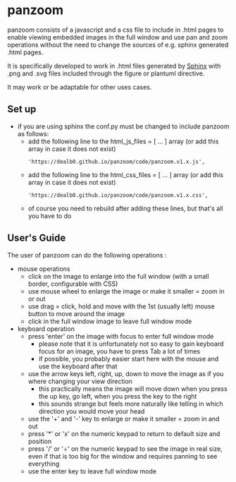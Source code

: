 # panzoom

panzoom consists of a javascript and a css file to include in .html pages to enable viewing embedded images in the full window
and use pan and zoom operations without the need to change the sources of e.g. sphinx generated .html pages.

It is specifically developed to work in .html files generated by [Sphinx](https://www.sphinx-doc.org/)
with .png and .svg files included through the figure or plantuml directive.

It may work or be adaptable for other uses cases.

Set up
------

- if you are using sphinx the conf.py must be changed to include panzoom as follows:
  - add the following line to the html_js_files = [ ... ] array (or add this array in case it does not exist)
    ```
    'https://dealb0.github.io/panzoom/code/panzoom.v1.x.js',
    ```    
  - add the following line to the html_css_files = [ ... ] array (or add this array in case it does not exist)
    ```  
    'https://dealb0.github.io/panzoom/code/panzoom.v1.x.css',
    ```    
  - of course you need to rebuild after adding these lines, but that's all you have to do

User's Guide
------------

The user of panzoom can do the following operations :

- mouse operations
  - click on the image to enlarge into the full window (with a small border, configurable with CSS)
  - use mouse wheel to enlarge the image or make it smaller = zoom in or out
  - use drag = click, hold and move with the 1st (usually left) mouse button to move around the image
  - click in the full window image to leave full window mode
- keyboard operation
  - press 'enter' on the image with focus to enter full window mode
    - please note that it is unfortunately not so easy to gain keyboard focus for an image, you have to press Tab a lot of times
    - if possible, you probably easier start here with the mouse and use the keyboard after that
  - use the arrow keys left, right, up, down to move the image as if you where changing your view direction
    - this practically means the image will move down when you press the up key, go left, when you press the key to the right
    - this sounds strange but feels more naturally like telling in which direction you would move your head
  - use the '+' and '-' key to enlarge or make it smaller = zoom in and out
  - press '*' or 'x' on the numeric keypad to return to default size and position
  - press '/' or '&divide;' on the numeric keypad to see the image in real size, even if that is too big for the window and requires panning to see everything
  - use the enter key to leave full window mode
